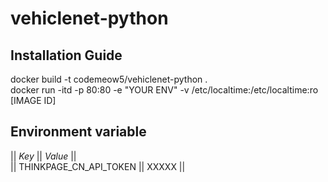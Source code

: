 # vehiclenet-python

## Installation Guide

docker build -t codemeow5/vehiclenet-python .  
docker run -itd -p 80:80 -e "YOUR ENV" -v /etc/localtime:/etc/localtime:ro [IMAGE ID]  

## Environment variable

|| *Key* || *Value* ||  
|| THINKPAGE\_CN\_API\_TOKEN || XXXXX ||  
